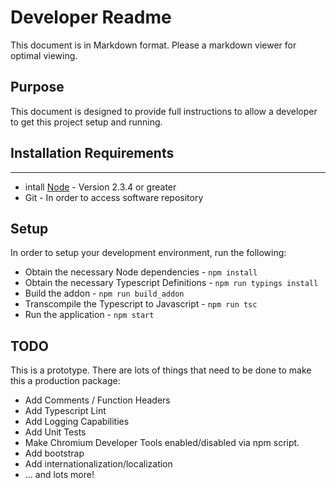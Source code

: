 Developer Readme
================
This document is in Markdown format. Please a markdown viewer for optimal viewing.

## Purpose
This document is designed to provide full instructions to allow a developer to get this project setup and running.

## Installation Requirements
-------------------------
* intall [Node](https://nodejs.org/en/download/) - Version 2.3.4 or greater
* Git - In order to access software repository

## Setup
In order to setup your development environment, run the following:
* Obtain the necessary Node dependencies - `npm install`
* Obtain the necessary Typescript Definitions - `npm run typings install`
* Build the addon - `npm run build_addon`
* Transcompile the Typescript to Javascript - `npm run tsc`
* Run the application - `npm start`

## TODO
This is a prototype. There are lots of things that need to be done to make this a production package:
* Add Comments / Function Headers
* Add Typescript Lint
* Add Logging Capabilities
* Add Unit Tests
* Make Chromium Developer Tools enabled/disabled via npm script.
* Add bootstrap
* Add internationalization/localization
* ... and lots more!
